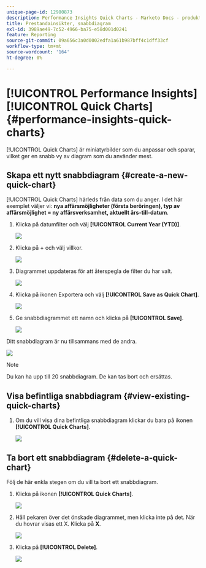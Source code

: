 ```yaml
---
unique-page-id: 12980873
description: Performance Insights Quick Charts - Marketo Docs - produktdokumentation
title: Prestandainsikter, snabbdiagram
exl-id: 3989ae49-7c52-4966-ba75-e58d001d0241
feature: Reporting
source-git-commit: 09a656c3a0d0002edfa1a61b987bff4c1dff33cf
workflow-type: tm+mt
source-wordcount: '164'
ht-degree: 0%

---
```


# [!UICONTROL Performance Insights] [!UICONTROL Quick Charts] {#performance-insights-quick-charts}

[!UICONTROL Quick Charts] är miniatyrbilder som du anpassar och sparar, vilket ger en snabb vy av diagram som du använder mest.

## Skapa ett nytt snabbdiagram {#create-a-new-quick-chart}

[!UICONTROL Quick Charts] härleds från data som du anger. I det här exemplet väljer vi: **nya affärsmöjligheter (första beröringen), typ av affärsmöjlighet = ny affärsverksamhet, aktuellt års-till-datum**.

1. Klicka på datumfilter och välj **[!UICONTROL Current Year (YTD)]**.

   ![](assets/1-2.png)

1. Klicka på **+** och välj villkor.

   ![](assets/2-2.png)

1. Diagrammet uppdateras för att återspegla de filter du har valt.

   ![](assets/3-3.png)

1. Klicka på ikonen Exportera och välj **[!UICONTROL Save as Quick Chart]**.

   ![](assets/4-2.png)

1. Ge snabbdiagrammet ett namn och klicka på **[!UICONTROL Save]**.

   ![](assets/5-3.png)

Ditt snabbdiagram är nu tillsammans med de andra.

![](assets/6-3.png)

>[!NOTE]
>
>Du kan ha upp till 20 snabbdiagram. De kan tas bort och ersättas.

## Visa befintliga snabbdiagram {#view-existing-quick-charts}

1. Om du vill visa dina befintliga snabbdiagram klickar du bara på ikonen **[!UICONTROL Quick Charts]**.

   ![](assets/7-1.png)

## Ta bort ett snabbdiagram {#delete-a-quick-chart}

Följ de här enkla stegen om du vill ta bort ett snabbdiagram.

1. Klicka på ikonen **[!UICONTROL Quick Charts]**.

   ![](assets/8-1.png)

1. Håll pekaren över det önskade diagrammet, men klicka inte på det. När du hovrar visas ett X. Klicka på **X**.

   ![](assets/9-2.png)

1. Klicka på **[!UICONTROL Delete]**.

   ![](assets/10-1.png)
